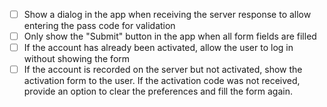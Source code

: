 


- [ ] Show a dialog in the app when receiving the server response to allow entering the pass code for validation
- [ ] Only show the "Submit" button in the app when all form fields are filled
- [ ] If the account has already been activated, allow the user to log in without showing the form
- [ ] If the account is recorded on the server but not activated, show the activation form to the user. If the activation code was not received, provide an option to clear the preferences and fill the form again.
